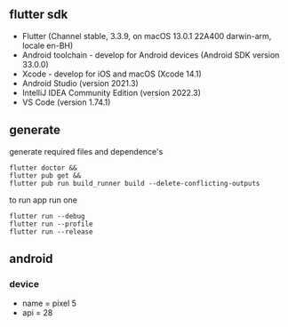 ## flutter sdk

- Flutter (Channel stable, 3.3.9, on macOS 13.0.1 22A400 darwin-arm, locale en-BH)
- Android toolchain - develop for Android devices (Android SDK version 33.0.0)
- Xcode - develop for iOS and macOS (Xcode 14.1)
- Android Studio (version 2021.3)
- IntelliJ IDEA Community Edition (version 2022.3)
- VS Code (version 1.74.1)

## generate

generate required files and dependence's

```
flutter doctor &&
flutter pub get &&
flutter pub run build_runner build --delete-conflicting-outputs
```

to run app run one

```
flutter run --debug
flutter run --profile
flutter run --release
```

## android

### device

- name = pixel 5
- api = 28
